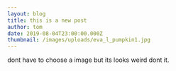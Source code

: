```yaml
---
layout: blog
title: this is a new post
author: tom
date: 2019-08-04T23:00:00.000Z
thumbnail: /images/uploads/eva_l_pumpkin1.jpg
---
```

dont have to choose a image but its looks weird dont it.
